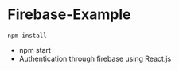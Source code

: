 # Firebase-Example
```
npm install
```
- npm start
- Authentication through firebase using React.js
